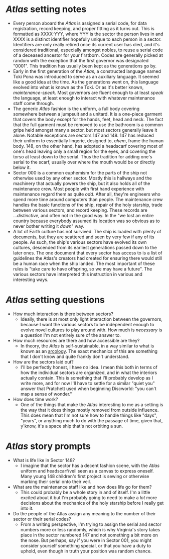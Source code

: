 # _Atlas_ setting notes

- Every person aboard the _Atlas_ is assigned a serial code, for data
  registration, record keeping, and proper fitting as it turns out. This is
  formatted as XXXX-YYY, where YYY is the sector the person lives in and XXXX
  is a distinct identifier hopefully unique to each person in a sector.
  Identifiers are only really retired once its current user has died, and it's
  considered traditional, especially amongst nobles, to reuse a serial code of
  a deceased ancestor for your firstborn. Codes are generally picked at random
  with the exception that the first governor was designated "0001". This
  tradition has usually been kept as the generations go by.
- Early in the first generation of the _Atlas_, a constructed language named
  Toki Pona was introduced to serve as an auxiliary language. It seemed like a
  good idea at the time. As the generations went on, this language evolved into
  what is known as the Toki. Or as it's better known, _maintenance-speak_. Most
  governors are fluent enough to at least _speak_ the language, at least enough
  to interact with whatever maintenance staff come through.
- The generic _Atlas_ fashion is the uniform, a full body covering somewhere
  between a jumpsuit and a unitard. It is a one-piece garment that covers the
  body except for the hands, feet, head and neck. The fact that the full
  garment must be removed to use the bathroom is a common gripe held amongst
  many a sector, but most sectors generally leave it alone. Notable exceptions
  are sectors 147 and 148. 147 has reduced their uniform to essentially
  lingerie, designed to, _ahem_, frame the human body. 148, on the other hand,
  has adopted a headscarf covering most of one's head leaving only a small
  region for the eyes, and covering the torso at least down to the serial. Thus
  the tradition for adding one's serial to the scarf, usually over where the
  mouth would be or directly below it.
- Sector 000 is a common euphemism for the parts of the ship not otherwise used
  by any other sector. Mostly this is hallways and the machinery that actually
  powers the ship, but it also holds all of the maintenance crew. Most people
  with first hand experience with maintenance regard them as quite _odd_. After
  all, they're engineers who spend more time around computers than people. The
  maintenance crew handles the basic functions of the ship, repair of the holy
  starship, trade between various sectors, and record keeping. These records
  are ..._distinctive_, and often not in the good way. In the "we lost an
  entire country because everybody assumed its location was so obvious as to
  never bother writing it _down_" way.
- A lot of Earth culture has not survived. The ship is loaded with plenty of
  documents, but they are scattered and seen by very few if any of its people.
  As such, the ship's various sectors have evolved its own cultures, descended
  from its earliest generations passed down to the later ones. The one document
  that every sector has access to is a list of guidelines the Atlas's creators
  had created for ensuring there would still be a human race when the ship
  landed. The most important of these rules is "take care to have offspring, so
  we may have a future". The various sectors have interpreted this instruction
  in various and interesting ways.

# _Atlas_ setting questions

- How much interaction is there between sectors?
    * Ideally, there is at most only light interaction between the governors,
      because I want the various sectors to be independent enough to evolve
      novel cultures to play around with. How much is _necessary_ is a question
      I'm not entirely sure of the answer to.
- How much resources are there and how accessible are they?
    * In theory, the _Atlas_ is self-sustainable, in a way similar to what is
      known as an [arcology](https://en.wikipedia.org/wiki/Arcology). The exact
      mechanics of this are something that I don't know and quite frankly don't
      understand.
- How are the sectors laid out?
    * I'll be perfectly honest, I have _no_ idea. I mean this both in terms of
      how the individual sectors are organized, and in what the interiors
      actually contain. This is something that I'll probably develop as I write
      more, and for now I'll have to settle for a similar "quiet you" answer
      that Pratchett used when beginning Discworld: "you can't map a sense of
      wonder."
- How does time work?
    * One of the things that make the _Atlas_ interesting to me as a setting
    is the way that it does things mostly removed from outside influence. This
    does mean that I'm not sure how to handle things like "days", "years", or
    anything much to do with the passage of time, given that, y'know, it's a
    space ship that's not orbiting a sun.

# _Atlas_ story prompts

- What is life like in Sector 148?
    * I imagine that the sector has a decent fashion scene, with the _Atlas_
      uniform and headscarf/veil seen as a canvas to express oneself. Many
      young 148 children's first project is sewing or otherwise marking their
      serial onto their veil.
- What are the maintenance staff like and how does life go for them?
    * This could probably be a whole story in and of itself. I'm a little
      excited about it but I'm probably going to need to make a _lot_ more
      decisions about the mechanics of the holy starship before I really get
      into it.
- Do the people of the Atlas assign any meaning to the number of their sector
  or their serial codes?
    * From a writing perspective, I'm trying to assign the serial and sector
      numbers more or less randomly, which is why Virginia's story takes place
      in the sector numbered 147 and not something a bit more on the nose. But
      perhaps, say if you were in Sector 001, you might consider yourself
      something special, or that you have a duty to uphold, even though in truth
      your position was random chance.
